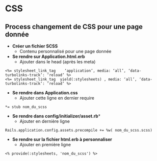 # CSS
## Process changement de CSS pour une page donnée

- **Créer un fichier SCSS**
  * Contenu personnalisé pour une page donnée
- **Se rendre sur Application.html.erb**
  * Ajouter dans le head (après les meta)
```
<%= stylesheet_link_tag    ‘application’, media: ‘all’, ‘data-turbolinks-track’: ‘reload’ %>
<%= stylesheet_link_tag  yield(:stylesheets) , media: ‘all’, ‘data-turbolinks-track’: ‘reload’ %>
```
- **Se rendre dans Application.css**
  * Ajouter cette ligne en dernier require
```
*= stub nom_du_scss
```
- **Se rendre dans config/initializer/asset.rb***
  * Ajouter en dernière ligne
```
Rails.application.config.assets.precompile += %w( nom_du_scss.scss)
```
- **Se rendre sur la fichier html.erb à personnaliser**
  * Ajouter en première ligne
```
<% provide(:stylesheets, 'nom_du_scss') %>
```  

<!--stackedit_data:
eyJoaXN0b3J5IjpbNjYxOTE3MDk5XX0=
-->